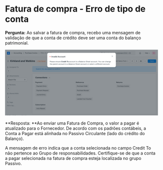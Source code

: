 # Fatura de compra - Erro de tipo de conta


**Pergunta:** Ao salvar a fatura de compra, recebo uma mensagem de validação de que a conta de crédito deve ser uma conta do balanço patrimonial.


![Crédito na conta na fatura de compra](/files/credit-to-ledger-in-purchase-invoice.png)


*\*Resposta: \**Ao enviar uma Fatura de Compra, o valor a pagar é atualizado para o Fornecedor. De acordo com os padrões contábeis, a Conta a Pagar está alinhada no Passivo Circulante (lado do crédito do Balanço).


A mensagem de erro indica que a conta selecionada no campo Credit To não pertence ao Grupo de responsabilidades. Certifique-se de que a conta a pagar selecionada na fatura de compra esteja localizada no grupo Passivo.

